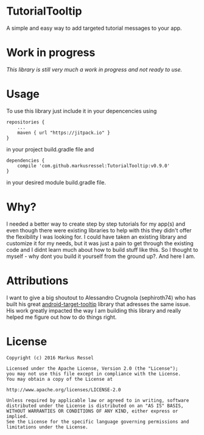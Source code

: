 # TutorialTooltip
A simple and easy way to add targeted tutorial messages to your app.

# Work in progress
*This library is still very much a work in progress and not ready to use.*

# Usage

To use this library just include it in your depencencies using

    repositories {
        ...
        maven { url "https://jitpack.io" }
    }
    
in your project build.gradle file and

    dependencies {
        compile 'com.github.markusressel:TutorialTooltip:v0.9.0'
    }
    
in your desired module build.gradle file.

# Why?

I needed a better way to create step by step tutorials for my app(s) and even though there were existing libraries to help with this they didn't offer the flexibility I was looking for. I could have taken an existing library and customize it for my needs, but it was just a pain to get through the existing code and I didnt learn much about how to build stuff like this. So I thought to myself - why dont you build it yourself from the ground up?. And here I am.

# Attributions

I want to give a big shoutout to Alessandro Crugnola (sephiroth74) who has built his great [android-target-tooltip](https://github.com/sephiroth74/android-target-tooltip "android-target-tooltip on GitHub") library that adresses the same issue. His work greatly impacted the way I am building this library and really helped me figure out how to do things right.


# License

    Copyright (c) 2016 Markus Ressel
    
    Licensed under the Apache License, Version 2.0 (the "License");
    you may not use this file except in compliance with the License.
    You may obtain a copy of the License at
    
    http://www.apache.org/licenses/LICENSE-2.0
    
    Unless required by applicable law or agreed to in writing, software
    distributed under the License is distributed on an "AS IS" BASIS,
    WITHOUT WARRANTIES OR CONDITIONS OF ANY KIND, either express or implied.
    See the License for the specific language governing permissions and
    limitations under the License.
